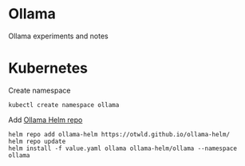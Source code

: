 # Ollama

Ollama experiments and notes


# Kubernetes

Create namespace

```
kubectl create namespace ollama

```

Add [Ollama Helm repo](https://artifacthub.io/packages/helm/ollama-helm/ollama) 


```
helm repo add ollama-helm https://otwld.github.io/ollama-helm/
helm repo update
helm install -f value.yaml ollama ollama-helm/ollama --namespace ollama
```

